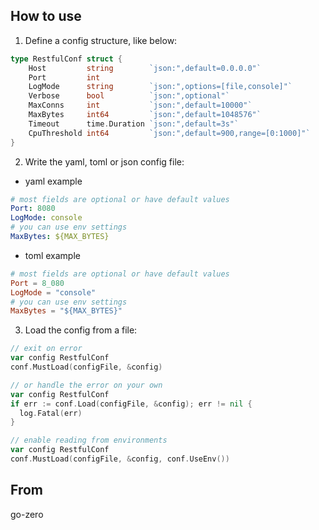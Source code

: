 ## How to use

1. Define a config structure, like below:

```go
type RestfulConf struct {
	Host         string        `json:",default=0.0.0.0"`
	Port         int
	LogMode      string        `json:",options=[file,console]"`
	Verbose      bool          `json:",optional"`
	MaxConns     int           `json:",default=10000"`
	MaxBytes     int64         `json:",default=1048576"`
	Timeout      time.Duration `json:",default=3s"`
	CpuThreshold int64         `json:",default=900,range=[0:1000]"`
}
```

2. Write the yaml, toml or json config file:

- yaml example

```yaml
# most fields are optional or have default values
Port: 8080
LogMode: console
# you can use env settings
MaxBytes: ${MAX_BYTES}
```

- toml example

```toml
# most fields are optional or have default values
Port = 8_080
LogMode = "console"
# you can use env settings
MaxBytes = "${MAX_BYTES}"
```

3. Load the config from a file:

```go
// exit on error
var config RestfulConf
conf.MustLoad(configFile, &config)

// or handle the error on your own
var config RestfulConf
if err := conf.Load(configFile, &config); err != nil {
  log.Fatal(err)
}

// enable reading from environments
var config RestfulConf
conf.MustLoad(configFile, &config, conf.UseEnv())
```

## From

go-zero
